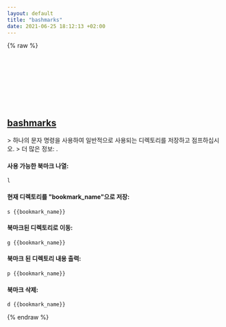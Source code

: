 ```yaml
---
layout: default
title: "bashmarks"
date: 2021-06-25 18:12:13 +02:00
---
```

{% raw %}
<h2 id="bashmarks">
  <a href="/ko/common/bashmarks.html">bashmarks</a> <a href="#bashmarks"><svg class="icon">
    <use href="/assets/images/unicode_sprite.svg#link" />
  </svg></a>
</h2>
> 하나의 문자 명령을 사용하여 일반적으로 사용되는 디렉토리를 저장하고 점프하십시오.
> 더 많은 정보: <https://github.com/huyng/bashmarks>.

#### 사용 가능한 북마크 나열:
```shell
l
```
#### 현재 디렉토리를 "bookmark_name"으로 저장:
```shell
s {{bookmark_name}}
```
#### 북마크된 디렉토리로 이동:
```shell
g {{bookmark_name}}
```
#### 북마크 된 디렉토리 내용 출력:
```shell
p {{bookmark_name}}
```
#### 북마크 삭제:
```shell
d {{bookmark_name}}
```
{% endraw %}